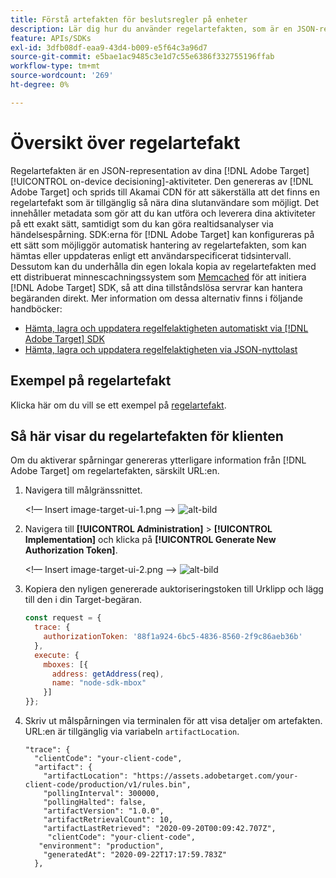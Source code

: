 ```yaml
---
title: Förstå artefakten för beslutsregler på enheter
description: Lär dig hur du använder regelartefakten, som är en JSON-representation av dina  [!DNL Adobe Target] [!UICONTROL on-device decisioning]-aktiviteter.
feature: APIs/SDKs
exl-id: 3dfb08df-eaa9-43d4-b009-e5f64c3a96d7
source-git-commit: e5bae1ac9485c3e1d7c55e6386f332755196ffab
workflow-type: tm+mt
source-wordcount: '269'
ht-degree: 0%

---
```


# Översikt över regelartefakt

Regelartefakten är en JSON-representation av dina [!DNL Adobe Target] [!UICONTROL on-device decisioning]-aktiviteter. Den genereras av [!DNL Adobe Target] och sprids till Akamai CDN för att säkerställa att det finns en regelartefakt som är tillgänglig så nära dina slutanvändare som möjligt. Det innehåller metadata som gör att du kan utföra och leverera dina aktiviteter på ett exakt sätt, samtidigt som du kan göra realtidsanalyser via händelsespårning. SDK:erna för [!DNL Adobe Target] kan konfigureras på ett sätt som möjliggör automatisk hantering av regelartefakten, som kan hämtas eller uppdateras enligt ett användarspecificerat tidsintervall. Dessutom kan du underhålla din egen lokala kopia av regelartefakten med ett distribuerat minnescachningssystem som [Memcached](https://memcached.org/) för att initiera [!DNL Adobe Target] SDK, så att dina tillståndslösa servrar kan hantera begäranden direkt. Mer information om dessa alternativ finns i följande handböcker:

* [Hämta, lagra och uppdatera regelfelaktigheten automatiskt via  [!DNL Adobe Target] SDK](rule-artifact-sdk.md)
* [Hämta, lagra och uppdatera regelfelaktigheten via JSON-nyttolast](rule-artifact-json.md)

## Exempel på regelartefakt

Klicka här om du vill se ett exempel på [regelartefakt](rule-artifact-example.md).

## Så här visar du regelartefakten för klienten

Om du aktiverar spårningar genereras ytterligare information från [!DNL Adobe Target] om regelartefakten, särskilt URL:en.

1. Navigera till målgränssnittet.

   &lt;!— Insert image-target-ui-1.png —>
   ![alt-bild](assets/asset-rule-artifact-1.png)

1. Navigera till **[!UICONTROL Administration]** > **[!UICONTROL Implementation]** och klicka på **[!UICONTROL Generate New Authorization Token]**.

   &lt;!— Insert image-target-ui-2.png —>
   ![alt-bild](assets/asset-rule-artifact-2.png)

1. Kopiera den nyligen genererade auktoriseringstoken till Urklipp och lägg till den i din Target-begäran.

   ```javascript {line-numbers="true"}
   const request = {
     trace: {
       authorizationToken: '88f1a924-6bc5-4836-8560-2f9c86aeb36b'
     },
     execute: {
       mboxes: [{
         address: getAddress(req),
         name: "node-sdk-mbox"
       }]
   }};
   ```

1. Skriv ut målspårningen via terminalen för att visa detaljer om artefakten. URL:en är tillgänglig via variabeln `artifactLocation`.

   ```
   "trace": {
     "clientCode": "your-client-code",
     "artifact": {
       "artifactLocation": "https://assets.adobetarget.com/your-client-code/production/v1/rules.bin",
       "pollingInterval": 300000,
       "pollingHalted": false,
       "artifactVersion": "1.0.0",
       "artifactRetrievalCount": 10,
       "artifactLastRetrieved": "2020-09-20T00:09:42.707Z",
        "clientCode": "your-client-code",
      "environment": "production",
       "generatedAt": "2020-09-22T17:17:59.783Z"
     },
   ```
